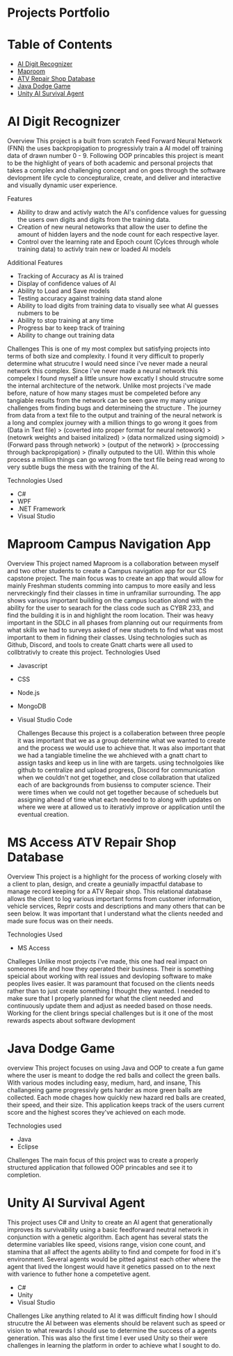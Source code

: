 # Projects Portfolio
# Table of Contents
- [AI Digit Recognizer](#ai-digit-recognizer)
- [Maproom](#maproom-campus-navigation-app)
- [ATV Repair Shop Database](#ms-access-atv-repair-shop-database)
- [Java Dodge Game](#java-dodge-game)
- [Unity AI Survival Agent](#unity-ai-survival-agent)
# AI Digit Recognizer
Overview
This project is a built from scratch Feed Forward Neural Network (FNN) the uses backpropigation to progressivly train a AI model off training data of drawn number 0 - 9. Following OOP princables this project is meant to be the highlight of years of both academic and personal projects that takes a complex and challenging concept and on goes through the software devlopment life cycle to concepturalize, create, and deliver and interactive and visually dynamic user experience.

Features
- Ability to draw and activly watch the AI's confidence values for guessing the users own digits and digits from the training data.
- Creation of new neural netoworks that allow the user to define the amount of hidden layers and the node count for each respective layer.
- Control over the learning rate and Epoch count (Cylces through whole training data) to activly train new or loaded AI models

Additional Features
- Tracking of Accuracy as AI is trained
- Display of confidence values of AI
- Ability to Load and Save models
- Testing accuracy against training data stand alone
- Ability to load digits from training data to visually see what AI guesses nubmers to be
- Ability to stop training at any time
- Progress bar to keep track of training
- Ability to change out training data

Challenges
This is one of my most complex but satisfying projects into terms of both size and complexity. I found it very difficult to properly determine what strucutre I would need since i've never made a neural network this complex. Since i've never made a neural network this compelex I found myself a little unsure how excatly I should strucutre some the internal architecture of the network. Unlike most projects i've made before, nature of how many stages must be compeleted before any tangiable results from the network can be seen gave my many unique challenges from finding bugs and determineing the structure . The journey from data from a text file to the output and training of the neural network is a long and complex journey with a million things to go wrong it goes from (Data in Text file) > (coverted into proper format for neural netowork) > (netowrk weights and baised initalized) > (data normalized using sigmoid) > (Forward pass through network) > (output of the network) > (proccessing through backpropigation) > (finally outputed to the UI). Within this whole process a million things can go wrong from the text file being read wrong to very subtle bugs the mess with the training of the AI.
  
Technologies Used
- C#
- WPF
- .NET Framework
- Visual Studio
# Maproom Campus Navigation App
Overview
This project named Maproom is a collaboration between myself and two other students to create a Campus navigation app for our CS capstone project. The main focus was to create an app that would allow for mainly Freshman students comming into campus to more easily and less nervreckingly find their classes in time in unframiliar surrounding. The app shows various important building on the campus location alond with the ability for the user to searach for the class code such as CYBR 233, and find the building it is in and highlight the room location. Their was heavy important in the SDLC in all phases from planning out our requirments from what skills we had to surveys asked of new studnets to find what was most important to them in fidning their classes. Using technologies such as Github, Discord, and tools to create Gnatt charts were all used to collbtrativly to create this project.
Technologies Used

- Javascript
- CSS
- Node.js
- MongoDB
- Visual Studio Code

  Challenges
  Because this project is a collaberation between three people it was important that we as a group determine what we wanted to create and the process we would use to achieve that. It was also important that we had a tangiable timeline the we ahchieved with a gnatt chart to assign tasks and keep us in line with are targets. using technolgoies like github to centralize and upload progress, Discord for communication when we couldn't not get together, and close collabration that utalized each of are backgrounds from busienss to computer science. Their were times when we could not get together because of scheduels but assigning ahead of time what each needed to to along with updates on where we were at allowed us to iterativly improve or application until the eventual creation. 
# MS Access ATV Repair Shop Database
Overview
This project is a highlight for the process of working closely with a client to plan, design, and create a geunially impactful database to manage record keeping for a ATV Repair shop. This relational database allows the client to log various important forms from customer information, vehicle services, Reprir costs and descriptions and many others that can be seen below. It was important that I understand what the clients needed and made sure focus was on their needs.

Technologies Used
- MS Access

Challeges
Unlike most projects i've made, this one had real impact on someones life and how they operated their business. Their is something speicial about working with real issues and devloping software to make peoples lives easier. It was paramount that focused on the clients needs rather than to just create something I thought they wanted. I needed to make sure that I properly planned for what the client needed and continuously update them and adjust as needed based on those needs. Working for the client brings special challenges but is it one of the most rewards aspects about software devlopment
# Java Dodge Game
overview
This project focuses on using Java and OOP to create a fun game where the user is meant to dodge the red balls and collect the green balls. With various modes including easy, medium, hard, and insane, This challangeing game progressivly gets harder as more green balls are collected. Each mode chages how quickly new hazard red balls are created, their speed, and their size. This application keeps track of the users current score and the highest scores they've achieved on each mode.

Technologies used
- Java
- Eclipse

Challenges
The main focus of this project was to create a properly structured application that followed OOP princables and see it to completion.

# Unity AI Survival Agent
This project uses C# and Unity to create an AI agent that generationally improves its survivability using a basic feedforward neutral network in conjunction with a genetic algorithm. Each agent has several stats the determine variables like speed, visions range, vision cone count, and stamina that all affect the agents ability to find and compete for food in it's environment. Several agents would be pitted against each other where the agent that lived the longest would have it genetics passed on to the next with varience to futher hone a competetive agent.

- C#
- Unity
- Visual Studio

Challenges
Like anything related to AI it was difficult finding how I should strucutre the AI between was elements should be relavent such as speed or vision to what rewards I should use to determine the success of a agents generation. This was also the first time I ever used Unity so their were challenges in learning the platform in order to achieve what I sought to do.

